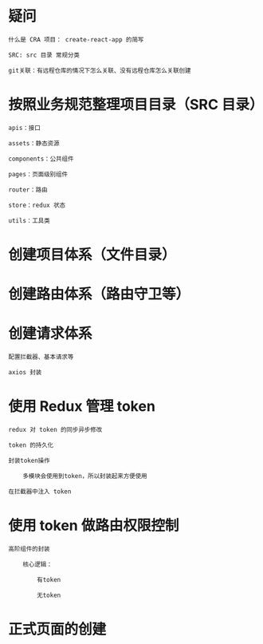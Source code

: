# 疑问

    什么是 CRA 项目： create-react-app 的简写

    SRC: src 目录 常规分类

    git关联：有远程仓库的情况下怎么关联、没有远程仓库怎么关联创建

# 按照业务规范整理项目目录（SRC 目录）

    apis：接口

    assets：静态资源

    components：公共组件

    pages：页面级别组件

    router：路由

    store：redux 状态

    utils：工具类

# 创建项目体系（文件目录）

# 创建路由体系（路由守卫等）

# 创建请求体系

    配置拦截器、基本请求等

    axios 封装

# 使用 Redux 管理 token

    redux 对 token 的同步异步修改

    token 的持久化

    封装token操作

        多模块会使用到token，所以封装起来方便使用

    在拦截器中注入 token

# 使用 token 做路由权限控制

    高阶组件的封装

        核心逻辑：

            有token

            无token

# 正式页面的创建
